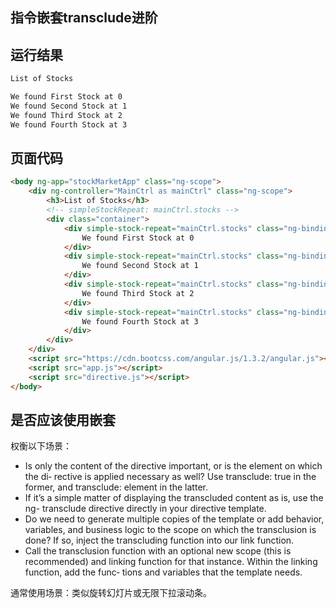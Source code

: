 ## 指令嵌套transclude进阶

## 运行结果 
```html
List of Stocks

We found First Stock at 0
We found Second Stock at 1
We found Third Stock at 2
We found Fourth Stock at 3
```

## 页面代码 
```html
<body ng-app="stockMarketApp" class="ng-scope">
    <div ng-controller="MainCtrl as mainCtrl" class="ng-scope">
        <h3>List of Stocks</h3>
        <!-- simpleStockRepeat: mainCtrl.stocks -->
        <div class="container">
            <div simple-stock-repeat="mainCtrl.stocks" class="ng-binding ng-scope">
                We found First Stock at 0
            </div>
            <div simple-stock-repeat="mainCtrl.stocks" class="ng-binding ng-scope">
                We found Second Stock at 1
            </div>
            <div simple-stock-repeat="mainCtrl.stocks" class="ng-binding ng-scope">
                We found Third Stock at 2
            </div>
            <div simple-stock-repeat="mainCtrl.stocks" class="ng-binding ng-scope">
                We found Fourth Stock at 3
            </div>
        </div>
    </div>
    <script src="https://cdn.bootcss.com/angular.js/1.3.2/angular.js"></script>
    <script src="app.js"></script>
    <script src="directive.js"></script>
</body>
```

## 是否应该使用嵌套

权衡以下场景：
* Is only the content of the directive important, or is the element on which the di‐ rective is applied necessary as well? Use transclude: true in the former, and transclude: element in the latter.
* If it’s a simple matter of displaying the transcluded content as is, use the ng- transclude directive directly in your directive template.
* Do we need to generate multiple copies of the template or add behavior, variables, and business logic to the scope on which the transclusion is done? If so, inject the transcluding function into our link function.
* Call the transclusion function with an optional new scope (this is recommended) and linking function for that instance. Within the linking function, add the func‐ tions and variables that the template needs.

通常使用场景：类似旋转幻灯片或无限下拉滚动条。
